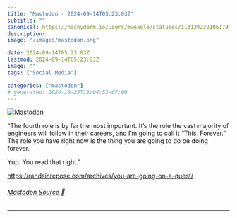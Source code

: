 ```yaml
---
title: "Mastodon - 2024-09-14T05:23:03Z"
subtitle: ""
canonical: https://hachyderm.io/users/mweagle/statuses/113134232106179752
description:
image: "/images/mastodon.png"

date: 2024-09-14T05:23:03Z
lastmod: 2024-09-14T05:23:03Z
image: ""
tags: ["Social Media"]

categories: ["mastodon"]
# generated: 2024-10-23T18:04:53-07:00
---
```

![Mastodon](/images/mastodon.png)

<p>“The fourth role is by far the most important. It’s the role the vast majority of engineers will follow in their careers, and I’m going to call it “This. Forever.” The role you have right now is the thing you are going to do be doing forever.</p><p>Yup. You read that right.”</p><p><a href="https://randsinrepose.com/archives/you-are-going-on-a-quest/" target="_blank" rel="nofollow noopener noreferrer" translate="no"><span class="invisible">https://</span><span class="ellipsis">randsinrepose.com/archives/you</span><span class="invisible">-are-going-on-a-quest/</span></a></p>


###### [Mastodon Source 🐘](https://hachyderm.io/@mweagle/113134232106179752)

___
